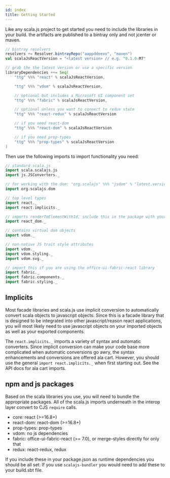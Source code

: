 ```yaml
---
id: index
title: Getting Started
---
```


Like any scala.js project to get started you need to include the libraries in
your build. the artifacts are published to a bintray only and not jcenter or
maven.

```scala
// bintray resolvers
resolvers += Resolver.bintrayRepo("aappddeevv", "maven")
val scalaJsReactVersion = "<latest version> // e.g. "0.1.0-M7"

// grab the the latest version or use a specific version
libraryDependencies ++= Seq(
    "ttg" %%% "react" % scalaJsReactVersion,

    "ttg" %%% "vdom" % scalaJsReactVersion,

    // optional but includes a Microsoft UI component set
    "ttg" %%% "fabric" % scalaJsReactVersion,

    // optional unless you want to connect to redux state
    "ttg" %%% "react-redux" % scalaJsReactVersion

    // if you need react-dom
    "ttg" %%% "react-dom" % scalaJsReactVersion

    // if you need prop-types
    "ttg" %%% "prop-types" % scalaJsReactVersion
)
```

Then use the following imports to import functionality you need:

```scala
// standard scala.js
import scala.scalajs.js
import js.JSConverters._

// for working with the dom: "org.scalajs" %%% "jsdom" % "latest.version"
import org.scalajs.dom

// top level types
import react._
import react.implicits._

// imports renderToElementWithId, include this in the package with your top level render call
import react_dom._

// contains virtual dom objects
import vdom._

// non-native JS trait style attributes
import vdom._
import vdom.styling._
import vdom.svg._

// import this if you are using the office-ui-fabric-react library
import fabric._
import fabric.components._
import fabric.styling._
```

## Implicits

Most facade libraries and scala.js use implicit conversion to automatically
convert scala objects to javascript objects. Since this is a facade library that
is designed to be integrated into other javascript/reason react applications,
you will most likely need to use javascript objects on your imported objects as
well as your exported components.

The `react.implicits._` imports a variety of syntax and automatic
converters. Since implicit conversion can make your code base more complicated
when automatic conversions go awry, the syntax enhancements and conversions are
offered ala cart. However, you should use the general `import react.implicits._` 
when first starting out. See the API docs for ala cart imports.

## npm and js packages

Based on the scala libraries you use, you will need to bundle the appropriate
packages. All of the scala.js imports underneath in the interop layer convert to
CJS `require` calls.

* core: react (>=16.8+)
* react-dom: react-dom (>=16.8+)
* prop-types: prop-types
* vdom: no js dependencies
* fabric: office-ui-fabric-react (>= 7.0), or merge-styles directly for only that
* redux: react-redux, redux

If you include these in your package.json as runtime dependencies you
should be all set. If you use `scalajs-bundler` you would need to add these to
your build.sbt file.
